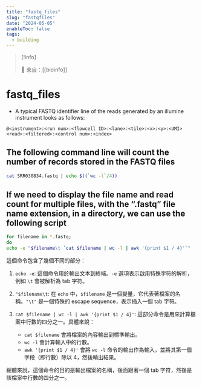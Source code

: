 ```yaml
---
title: "fastq_files"
slug: "fastqfiles"
date: "2024-05-05"
enableToc: false
tags:
  - building
---
```


> [!info]
>
> 🌱 來自：[[bioinfo]]

# fastq_files

- A typical FASTQ identifier line of the reads generated by an illumine instrument looks as follows:

```
@<instrument>:<run num>:<flowcell ID>:<lane>:<tile>:<x>:<y>:<UMI> <read>:<filtered>:<control num>:<index>
```

## The following command line will count the number of records stored in the FASTQ files

```bash
cat SRR030834.fastq | echo $((`wc -l`/4))
```

## If we need to display the file name and read count for multiple files, with the “.fastq” file name extension, in a directory, we can use the following script

```bash
for filename in *.fastq;
do
echo -e "$filename\t `cat $filename | wc -l | awk '{print $1 / 4}'`"
```

這個命令包含了幾個不同的部分：

1. `echo -e`: 這個命令用於輸出文本到終端。`-e` 選項表示啟用特殊字符的解析，例如 `\t` 會被解析為 tab 字符。

2. `"$filename\t`: 在 `echo` 中，`$filename` 是一個變量，它代表著檔案的名稱。`"\t"` 是一個特殊的 escape sequence，表示插入一個 tab 字符。

3. `cat $filename | wc -l | awk '{print $1 / 4}'`: 這部分命令是用來計算檔案中行數的四分之一。具體來說：
   - `cat $filename` 會將檔案的內容輸出到標準輸出。
   - `wc -l` 會計算輸入中的行數。
   - `awk '{print $1 / 4}'` 會將 `wc -l` 命令的輸出作為輸入，並將其第一個字段（即行數）除以 4，然後輸出結果。

總體來說，這個命令的目的是輸出檔案的名稱，後面跟著一個 tab 字符，然後是該檔案中行數的四分之一。
